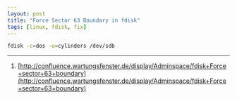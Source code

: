 ```yaml
---
layout: post
title: "Force Sector 63 Boundary in fdisk"
tags: [linux, fdisk, fix]
---
```


```bash
fdisk -c=dos -u=cylinders /dev/sdb
```

---
1. [http://confluence.wartungsfenster.de/display/Adminspace/fdisk+Force+sector+63+boundary](http://confluence.wartungsfenster.de/display/Adminspace/fdisk+Force+sector+63+boundary)
